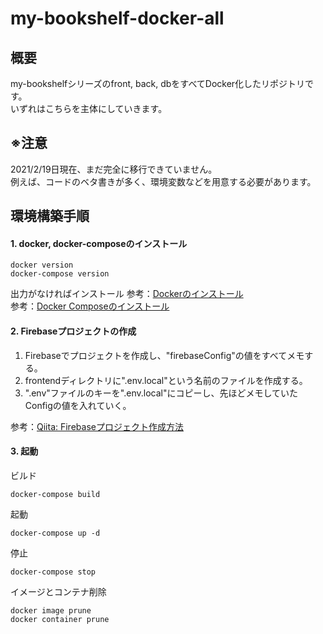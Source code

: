 # my-bookshelf-docker-all

## 概要
my-bookshelfシリーズのfront, back, dbをすべてDocker化したリポジトリです。  
いずれはこちらを主体にしていきます。

## ※注意
2021/2/19日現在、まだ完全に移行できていません。  
例えば、コードのベタ書きが多く、環境変数などを用意する必要があります。

## 環境構築手順
#### 1. docker, docker-composeのインストール
```
docker version 
docker-compose version
```
出力がなければインストール
参考：[Dockerのインストール](https://docs.docker.com/get-docker/)  
参考：[Docker Composeのインストール](https://matsuand.github.io/docs.docker.jp.onthefly/compose/install/)

#### 2. Firebaseプロジェクトの作成
1. Firebaseでプロジェクトを作成し、"firebaseConfig"の値をすべてメモする。  
1. frontendディレクトリに".env.local"という名前のファイルを作成する。  
1. ".env"ファイルのキーを".env.local"にコピーし、先ほどメモしていたConfigの値を入れていく。  

参考：[Qiita: Firebaseプロジェクト作成方法](https://qiita.com/yoshi0518/items/25af102845ba05545f98)

#### 3. 起動
ビルド
```
docker-compose build
```

起動
```
docker-compose up -d
```
停止
```
docker-compose stop
```
イメージとコンテナ削除
```
docker image prune
docker container prune
```
